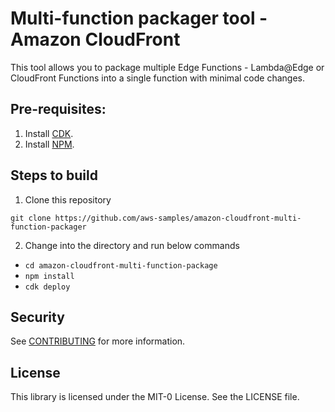 # Multi-function packager tool - Amazon CloudFront

This tool allows you to package multiple Edge Functions - Lambda@Edge or CloudFront Functions into a single function with minimal code changes.

## Pre-requisites:

1. Install [CDK](https://docs.aws.amazon.com/cdk/v2/guide/getting_started.html).
1. Install [NPM](https://docs.npmjs.com/downloading-and-installing-node-js-and-npm).

## Steps to build

1. Clone this repository

`git clone https://github.com/aws-samples/amazon-cloudfront-multi-function-packager`

2. Change into the directory and run below commands
- `cd amazon-cloudfront-multi-function-package`
- `npm install`
- `cdk deploy`

## Security

See [CONTRIBUTING](CONTRIBUTING.md#security-issue-notifications) for more information.

## License

This library is licensed under the MIT-0 License. See the LICENSE file.
